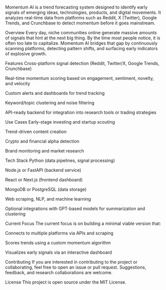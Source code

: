 Momentum AI is a trend forecasting system designed to identify early signals of emerging ideas, technologies, products, and digital movements. It analyzes real-time data from platforms such as Reddit, X (Twitter), Google Trends, and Crunchbase to detect momentum before it goes mainstream.

Overview
Every day, niche communities online generate massive amounts of signals that hint at the next big thing. By the time most people notice, it is often too late to capitalize. Momentum AI bridges that gap by continuously scanning platforms, detecting pattern shifts, and surfacing early indicators of explosive growth.

Features
Cross-platform signal detection (Reddit, Twitter/X, Google Trends, Crunchbase)

Real-time momentum scoring based on engagement, sentiment, novelty, and velocity

Custom alerts and dashboards for trend tracking

Keyword/topic clustering and noise filtering

API-ready backend for integration into research tools or trading strategies

Use Cases
Early-stage investing and startup scouting

Trend-driven content creation

Crypto and financial alpha detection

Brand monitoring and market research

Tech Stack
Python (data pipelines, signal processing)

Node.js or FastAPI (backend service)

React or Next.js (frontend dashboard)

MongoDB or PostgreSQL (data storage)

Web scraping, NLP, and machine learning

Optional integrations with GPT-based models for summarization and clustering


Current Focus
The current focus is on building a minimal viable version that:

Connects to multiple platforms via APIs and scraping

Scores trends using a custom momentum algorithm

Visualizes early signals via an interactive dashboard

Contributing
If you are interested in contributing to the project or collaborating, feel free to open an issue or pull request. Suggestions, feedback, and research collaborations are welcome.

License
This project is open source under the MIT License.
